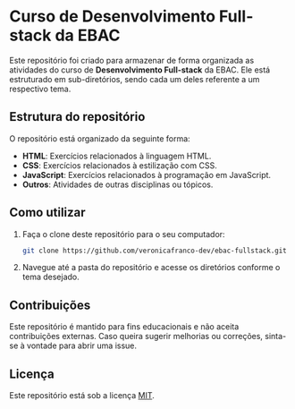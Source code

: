 # Curso de Desenvolvimento Full-stack da EBAC

Este repositório foi criado para armazenar de forma organizada as atividades do curso de **Desenvolvimento Full-stack** da EBAC. 
Ele está estruturado em sub-diretórios, sendo cada um deles referente a um respectivo tema.

## Estrutura do repositório

O repositório está organizado da seguinte forma:

- **HTML**: Exercícios relacionados à linguagem HTML.
- **CSS**: Exercícios relacionados à estilização com CSS.
- **JavaScript**: Exercícios relacionados à programação em JavaScript.
- **Outros**: Atividades de outras disciplinas ou tópicos.

## Como utilizar

1. Faça o clone deste repositório para o seu computador:
   ```bash
   git clone https://github.com/veronicafranco-dev/ebac-fullstack.git
   ```   
2. Navegue até a pasta do repositório e acesse os diretórios conforme o tema desejado.

## Contribuições
Este repositório é mantido para fins educacionais e não aceita contribuições externas. Caso queira sugerir melhorias ou correções, sinta-se à vontade para abrir uma issue.

## Licença
Este repositório está sob a licença [MIT](https://opensource.org/licenses/MIT).

